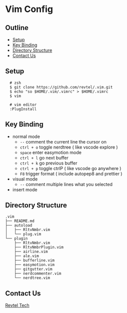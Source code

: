 # Vim Config

## Outline

- [Setup](#setup)
- [Key Binding](#key-binding)
- [Directory Structure](#directory-structure)
- [Contact Us](#contact-us)

## Setup

```
  # zsh
  $ git clone https://github.com/revtel/.vim.git  
  $ echo "so $HOME/.vim/.vimrc" > $HOME/.vimrc
  $ vim
```

```
  # vim editor 
  :PlugInstall
```

## Key Binding

- normal mode
  - `--` comment the current line the cursor on
  - `ctrl + o` toggle nerdtree ( like vscode explore )
  - `space` enter easymotion mode
  - `ctrl + l` go next buffer
  - `ctrl + k` go previous buffer
  - `ctrl + p` toggle ctrlP ( like vscode go anywhere )
  - `F8` trigger format ( include autopep8 and prettier )
- visual mode
  - `--` comment multiple lines what you selected
- insert mode

## Directory Structure

```
.vim
├── README.md
├── autoload
│   ├── RltvNmbr.vim
│   └── plug.vim
└── plugin
    ├── RltvNmbr.vim
    ├── RltvNmbrPlugin.vim
    ├── airline.vim
    ├── ale.vim
    ├── bufferline.vim
    ├── easymotion.vim
    ├── gitgutter.vim
    ├── nerdcommenter.vim
    └── nerdtree.vim
```

## Contact Us

[Revtel Tech](mailto:contact@revtel.tech)
